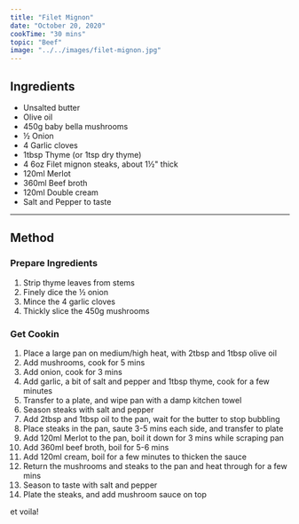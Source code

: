 ```yaml
---
title: "Filet Mignon"
date: "October 20, 2020"
cookTime: "30 mins"
topic: "Beef"
image: "../../images/filet-mignon.jpg"
---
```


## Ingredients

- Unsalted butter
- Olive oil
- 450g baby bella mushrooms
- ½ Onion
- 4 Garlic cloves
- 1tbsp Thyme (or 1tsp dry thyme)
- 4 6oz Filet mignon steaks, about 1½" thick
- 120ml Merlot
- 360ml Beef broth
- 120ml Double cream
- Salt and Pepper to taste

---

## Method

### Prepare Ingredients

1. Strip thyme leaves from stems
2. Finely dice the ½ onion
3. Mince the 4 garlic cloves
4. Thickly slice the 450g mushrooms

### Get Cookin

1. Place a large pan on medium/high heat, with 2tbsp and 1tbsp olive oil
2. Add mushrooms, cook for 5 mins
3. Add onion, cook for 3 mins
4. Add garlic, a bit of salt and pepper and 1tbsp thyme, cook for a few minutes
5. Transfer to a plate, and wipe pan with a damp kitchen towel
6. Season steaks with salt and pepper
7. Add 2tbsp and 1tbsp oil to the pan, wait for the butter to stop bubbling
8. Place steaks in the pan, saute 3-5 mins each side, and transfer to plate
9. Add 120ml Merlot to the pan, boil it down for 3 mins while scraping pan
10. Add 360ml beef broth, boil for 5-6 mins
11. Add 120ml cream, boil for a few minutes to thicken the sauce
12. Return the mushrooms and steaks to the pan and heat through for a few mins
13. Season to taste with salt and pepper
14. Plate the steaks, and add mushroom sauce on top

et voila!
